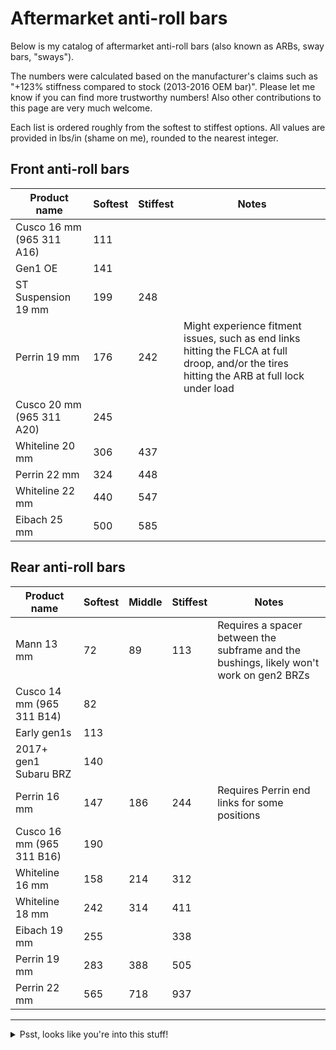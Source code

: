 # Aftermarket anti-roll bars

Below is my catalog of aftermarket anti-roll bars (also known as ARBs, sway
bars, "sways").

The numbers were calculated based on the manufacturer's claims such as "+123%
stiffness compared to stock (2013-2016 OEM bar)". Please let me know if you can
find more trustworthy numbers! Also other contributions to this page are very
much welcome.

Each list is ordered roughly from the softest to stiffest options. All values
are provided in lbs/in (shame on me), rounded to the nearest integer.

## Front anti-roll bars

Product name | Softest | Stiffest | Notes
------------ | ------- | -------- | -----
Cusco 16 mm (965 311 A16) | 111
Gen1 OE | 141
ST Suspension 19 mm | 199 | 248
Perrin 19 mm | 176 | 242 | Might experience fitment issues, such as end links hitting the FLCA at full droop, and/or the tires hitting the ARB at full lock under load
Cusco 20 mm (965 311 A20) | 245
Whiteline 20 mm | 306 | 437
Perrin 22 mm | 324 | 448
Whiteline 22 mm | 440 | 547
Eibach 25 mm | 500 | 585

## Rear anti-roll bars

Product name | Softest | Middle | Stiffest | Notes
------------ | ------- | ------ | -------- | -----
Mann 13 mm   | 72 | 89 | 113 | Requires a spacer between the subframe and the bushings, likely won't work on gen2 BRZs
Cusco 14 mm (965 311 B14) | 82
Early gen1s | 113
2017+ gen1 Subaru BRZ | 140
Perrin 16 mm | 147 | 186 | 244 | Requires Perrin end links for some positions
Cusco 16 mm (965 311 B16) | 190
Whiteline 16 mm | 158 | 214 | 312
Whiteline 18 mm | 242 | 314 | 411
Eibach 19 mm | 255 | | 338
Perrin 19 mm | 283 | 388 | 505
Perrin 22 mm | 565 | 718 | 937

---

<details>
  <summary>Psst, looks like you're into this stuff!</summary>

  If you found this page useful, consider donating so I can buy some beer/boba:

  [![paypal](https://www.paypalobjects.com/en_US/i/btn/btn_donateCC_LG.gif)](https://www.paypal.com/donate?business=ZKULAWZFJKCES&item_name=Donation+to+support+the+ft86+project+on+GitHub&currency_code=USD)
</details>
